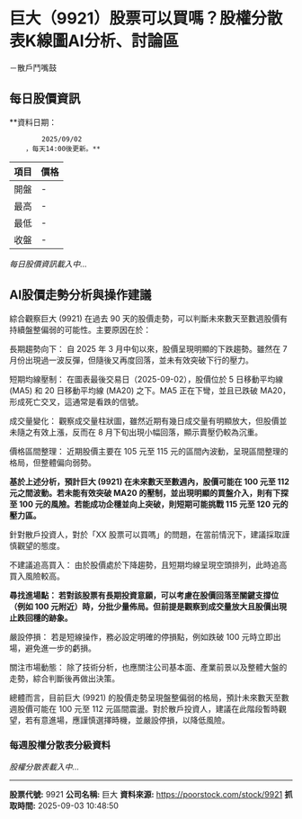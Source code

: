 # 巨大（9921）股票可以買嗎？股權分散表K線圖AI分析、討論區
－散戶鬥嘴鼓

## 每日股價資訊

**資料日期：
        
            2025/09/02
        ，每天14:00後更新。**

| 項目 | 價格 |
|------|------|
| 開盤 | - |
| 最高 | - |
| 最低 | - |
| 收盤 | - |

*每日股價資訊載入中...*

## AI股價走勢分析與操作建議

綜合觀察巨大 (9921) 在過去 90 天的股價走勢，可以判斷未來數天至數週股價有持續盤整偏弱的可能性。主要原因在於：

長期趨勢向下： 自 2025 年 3 月中旬以來，股價呈現明顯的下跌趨勢。雖然在 7 月份出現過一波反彈，但隨後又再度回落，並未有效突破下行的壓力。

短期均線壓制： 在圖表最後交易日（2025-09-02），股價位於 5 日移動平均線 (MA5) 和 20 日移動平均線 (MA20) 之下。MA5 正在下彎，並且已跌破 MA20，形成死亡交叉，這通常是看跌的信號。

成交量變化： 觀察成交量柱狀圖，雖然近期有幾日成交量有明顯放大，但股價並未隨之有效上漲，反而在 8 月下旬出現小幅回落，顯示賣壓仍較為沉重。

價格區間整理： 近期股價主要在 105 元至 115 元的區間內波動，呈現區間整理的格局，但整體偏向弱勢。

**基於上述分析，預計巨大 (9921) 在未來數天至數週內，股價可能在 100 元至 112 元之間波動。若未能有效突破 MA20 的壓制，並出現明顯的買盤介入，則有下探至 100 元的風險。若能成功企穩並向上突破，則短期可能挑戰 115 元至 120 元的壓力區。**

針對散戶投資人，對於「XX 股票可以買嗎」的問題，在當前情況下，建議採取謹慎觀望的態度。

不建議追高買入： 由於股價處於下降趨勢，且短期均線呈現空頭排列，此時追高買入風險較高。

**尋找進場點： 若對該股票有長期投資意願，可以考慮在股價回落至關鍵支撐位（例如 100 元附近）時，分批少量佈局。但前提是觀察到成交量放大且股價出現止跌回穩的跡象。**

嚴設停損： 若是短線操作，務必設定明確的停損點，例如跌破 100 元時立即出場，避免進一步的虧損。

關注市場動態： 除了技術分析，也應關注公司基本面、產業前景以及整體大盤的走勢，綜合判斷後再做出決策。

總體而言，目前巨大 (9921) 的股價走勢呈現盤整偏弱的格局，預計未來數天至數週股價可能在 100 元至 112 元區間震盪。對於散戶投資人，建議在此階段暫時觀望，若有意進場，應謹慎選擇時機，並嚴設停損，以降低風險。

### 每週股權分散表分級資料

*股權分散表載入中...*

---

**股票代號:** 9921
**公司名稱:** 巨大
**資料來源:** https://poorstock.com/stock/9921
**抓取時間:** 2025-09-03 10:48:50